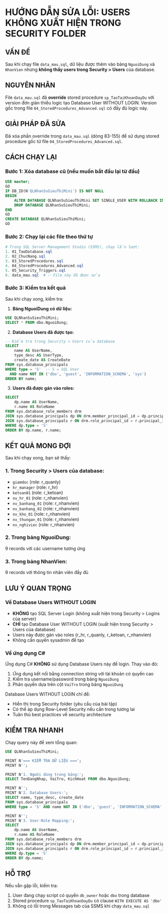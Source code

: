 # HƯỚNG DẪN SỬA LỖI: USERS KHÔNG XUẤT HIỆN TRONG SECURITY FOLDER

## VẤN ĐỀ
Sau khi chạy file `data_mau.sql`, dữ liệu được thêm vào bảng `NguoiDung` và `NhanVien` nhưng **không thấy users trong Security > Users** của database.

## NGUYÊN NHÂN
File `data_mau.sql` đã **override** stored procedure `sp_TaoTaiKhoanDayDu` với version đơn giản thiếu logic tạo Database User WITHOUT LOGIN. Version gốc trong file `04_StoredProcedures_Advanced.sql` có đầy đủ logic này.

## GIẢI PHÁP ĐÃ SỬA
Đã xóa phần override trong `data_mau.sql` (dòng 83-155) để sử dụng stored procedure gốc từ file `04_StoredProcedures_Advanced.sql`.

## CÁCH CHẠY LẠI

### Bước 1: Xóa database cũ (nếu muốn bắt đầu lại từ đầu)
```sql
USE master;
GO
IF DB_ID(N'QLNhanSuSieuThiMini') IS NOT NULL
BEGIN
    ALTER DATABASE QLNhanSuSieuThiMini SET SINGLE_USER WITH ROLLBACK IMMEDIATE;
    DROP DATABASE QLNhanSuSieuThiMini;
END
GO
CREATE DATABASE QLNhanSuSieuThiMini;
GO
```

### Bước 2: Chạy lại các file theo thứ tự
```powershell
# Trong SQL Server Management Studio (SSMS), chạy lần lượt:
1. 01_TaoDatabase.sql
2. 02_ChucNang.sql
3. 03_StoredProcedures.sql
4. 04_StoredProcedures_Advanced.sql
5. 05_Security_Triggers.sql
6. data_mau.sql  # ✅ File này đã được sửa
```

### Bước 3: Kiểm tra kết quả
Sau khi chạy xong, kiểm tra:

1. **Bảng NguoiDung có dữ liệu:**
```sql
USE QLNhanSuSieuThiMini;
SELECT * FROM dbo.NguoiDung;
```

2. **Database Users đã được tạo:**
```sql
-- Kiểm tra trong Security > Users của database
SELECT 
    name AS UserName,
    type_desc AS UserType,
    create_date AS CreateDate
FROM sys.database_principals
WHERE type = 'S'  -- S = SQL User
  AND name NOT IN ('dbo', 'guest', 'INFORMATION_SCHEMA', 'sys')
ORDER BY name;
```

3. **Users đã được gán vào roles:**
```sql
SELECT 
    dp.name AS UserName,
    r.name AS RoleName
FROM sys.database_role_members drm
JOIN sys.database_principals dp ON drm.member_principal_id = dp.principal_id
JOIN sys.database_principals r ON drm.role_principal_id = r.principal_id
WHERE dp.type = 'S'
ORDER BY dp.name, r.name;
```

## KẾT QUẢ MONG ĐỢI

Sau khi chạy xong, bạn sẽ thấy:

### 1. Trong Security > Users của database:
- `giamdoc` (role: r_quanly)
- `hr_manager` (role: r_hr)
- `ketoan01` (role: r_ketoan)
- `nv_hr_01` (role: r_nhanvien)
- `nv_banhang_01` (role: r_nhanvien)
- `nv_banhang_02` (role: r_nhanvien)
- `nv_kho_01` (role: r_nhanvien)
- `nv_thungan_01` (role: r_nhanvien)
- `nv_nghiviec` (role: r_nhanvien)

### 2. Trong bảng NguoiDung:
9 records với các username tương ứng

### 3. Trong bảng NhanVien:
9 records với thông tin nhân viên đầy đủ

## LƯU Ý QUAN TRỌNG

### Về Database Users WITHOUT LOGIN
- **KHÔNG** tạo SQL Server Login (không xuất hiện trong Security > Logins của server)
- **CHỈ** tạo Database User WITHOUT LOGIN (xuất hiện trong Security > Users của database)
- Users này được gán vào roles (r_hr, r_quanly, r_ketoan, r_nhanvien)
- Không cần quyền sysadmin để tạo

### Về ứng dụng C#
Ứng dụng C# **KHÔNG** sử dụng Database Users này để login. Thay vào đó:
1. Ứng dụng kết nối bằng connection string với tài khoản có quyền cao
2. Kiểm tra username/password trong bảng `NguoiDung`
3. Phân quyền dựa trên cột `VaiTro` trong bảng `NguoiDung`

Database Users WITHOUT LOGIN chỉ để:
- Hiển thị trong Security folder (yêu cầu của bài tập)
- Có thể áp dụng Row-Level Security nếu cần trong tương lai
- Tuân thủ best practices về security architecture

## KIỂM TRA NHANH

Chạy query này để xem tổng quan:
```sql
USE QLNhanSuSieuThiMini;

PRINT N'=== KIỂM TRA DỮ LIỆU ===';
PRINT N'';

PRINT N'1. Người dùng trong bảng:';
SELECT TenDangNhap, VaiTro, KichHoat FROM dbo.NguoiDung;

PRINT N'';
PRINT N'2. Database Users:';
SELECT name, type_desc, create_date 
FROM sys.database_principals 
WHERE type = 'S' AND name NOT IN ('dbo', 'guest', 'INFORMATION_SCHEMA', 'sys');

PRINT N'';
PRINT N'3. User-Role Mapping:';
SELECT 
    dp.name AS UserName,
    r.name AS RoleName
FROM sys.database_role_members drm
JOIN sys.database_principals dp ON drm.member_principal_id = dp.principal_id
JOIN sys.database_principals r ON drm.role_principal_id = r.principal_id
WHERE dp.type = 'S'
ORDER BY dp.name;
```

## HỖ TRỢ

Nếu vẫn gặp lỗi, kiểm tra:
1. User đang chạy script có quyền `db_owner` hoặc `dbo` trong database
2. Stored procedure `sp_TaoTaiKhoanDayDu` có clause `WITH EXECUTE AS 'dbo'`
3. Không có lỗi trong Messages tab của SSMS khi chạy `data_mau.sql`
